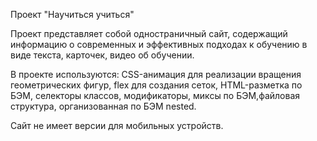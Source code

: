 Проект "Научиться учиться"

Проект представляет собой одностраничный сайт, содержащий информацию о современных и эффективных подходах к обучению в виде текста, карточек, видео об обучении.

В проекте используются: CSS-анимация для реализации вращения геометрических фигур, flex для создания сеток, HTML-разметка по БЭМ, селекторы классов, модификаторы, миксы по БЭМ,файловая структура, организованная по БЭМ nested.

Сайт не имеет версии для мобильных устройств.
